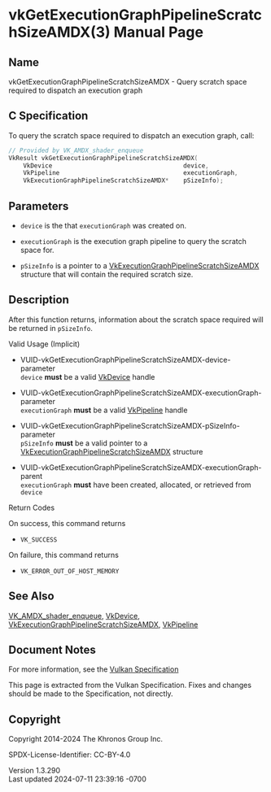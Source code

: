 # vkGetExecutionGraphPipelineScratchSizeAMDX(3) Manual Page

## Name

vkGetExecutionGraphPipelineScratchSizeAMDX - Query scratch space
required to dispatch an execution graph



## <a href="#_c_specification" class="anchor"></a>C Specification

To query the scratch space required to dispatch an execution graph,
call:

``` c
// Provided by VK_AMDX_shader_enqueue
VkResult vkGetExecutionGraphPipelineScratchSizeAMDX(
    VkDevice                                    device,
    VkPipeline                                  executionGraph,
    VkExecutionGraphPipelineScratchSizeAMDX*    pSizeInfo);
```

## <a href="#_parameters" class="anchor"></a>Parameters

- `device` is the that `executionGraph` was created on.

- `executionGraph` is the execution graph pipeline to query the scratch
  space for.

- `pSizeInfo` is a pointer to a
  [VkExecutionGraphPipelineScratchSizeAMDX](https://registry.khronos.org/vulkan/specs/1.3-extensions/man/html/VkExecutionGraphPipelineScratchSizeAMDX.html)
  structure that will contain the required scratch size.

## <a href="#_description" class="anchor"></a>Description

After this function returns, information about the scratch space
required will be returned in `pSizeInfo`.

Valid Usage (Implicit)

- <a
  href="#VUID-vkGetExecutionGraphPipelineScratchSizeAMDX-device-parameter"
  id="VUID-vkGetExecutionGraphPipelineScratchSizeAMDX-device-parameter"></a>
  VUID-vkGetExecutionGraphPipelineScratchSizeAMDX-device-parameter  
  `device` **must** be a valid [VkDevice](https://registry.khronos.org/vulkan/specs/1.3-extensions/man/html/VkDevice.html) handle

- <a
  href="#VUID-vkGetExecutionGraphPipelineScratchSizeAMDX-executionGraph-parameter"
  id="VUID-vkGetExecutionGraphPipelineScratchSizeAMDX-executionGraph-parameter"></a>
  VUID-vkGetExecutionGraphPipelineScratchSizeAMDX-executionGraph-parameter  
  `executionGraph` **must** be a valid [VkPipeline](https://registry.khronos.org/vulkan/specs/1.3-extensions/man/html/VkPipeline.html)
  handle

- <a
  href="#VUID-vkGetExecutionGraphPipelineScratchSizeAMDX-pSizeInfo-parameter"
  id="VUID-vkGetExecutionGraphPipelineScratchSizeAMDX-pSizeInfo-parameter"></a>
  VUID-vkGetExecutionGraphPipelineScratchSizeAMDX-pSizeInfo-parameter  
  `pSizeInfo` **must** be a valid pointer to a
  [VkExecutionGraphPipelineScratchSizeAMDX](https://registry.khronos.org/vulkan/specs/1.3-extensions/man/html/VkExecutionGraphPipelineScratchSizeAMDX.html)
  structure

- <a
  href="#VUID-vkGetExecutionGraphPipelineScratchSizeAMDX-executionGraph-parent"
  id="VUID-vkGetExecutionGraphPipelineScratchSizeAMDX-executionGraph-parent"></a>
  VUID-vkGetExecutionGraphPipelineScratchSizeAMDX-executionGraph-parent  
  `executionGraph` **must** have been created, allocated, or retrieved
  from `device`

Return Codes

On success, this command returns  
- `VK_SUCCESS`

On failure, this command returns  
- `VK_ERROR_OUT_OF_HOST_MEMORY`

## <a href="#_see_also" class="anchor"></a>See Also

[VK_AMDX_shader_enqueue](https://registry.khronos.org/vulkan/specs/1.3-extensions/man/html/VK_AMDX_shader_enqueue.html),
[VkDevice](https://registry.khronos.org/vulkan/specs/1.3-extensions/man/html/VkDevice.html),
[VkExecutionGraphPipelineScratchSizeAMDX](https://registry.khronos.org/vulkan/specs/1.3-extensions/man/html/VkExecutionGraphPipelineScratchSizeAMDX.html),
[VkPipeline](https://registry.khronos.org/vulkan/specs/1.3-extensions/man/html/VkPipeline.html)

## <a href="#_document_notes" class="anchor"></a>Document Notes

For more information, see the <a
href="https://registry.khronos.org/vulkan/specs/1.3-extensions/html/vkspec.html#vkGetExecutionGraphPipelineScratchSizeAMDX"
target="_blank" rel="noopener">Vulkan Specification</a>

This page is extracted from the Vulkan Specification. Fixes and changes
should be made to the Specification, not directly.

## <a href="#_copyright" class="anchor"></a>Copyright

Copyright 2014-2024 The Khronos Group Inc.

SPDX-License-Identifier: CC-BY-4.0

Version 1.3.290  
Last updated 2024-07-11 23:39:16 -0700
